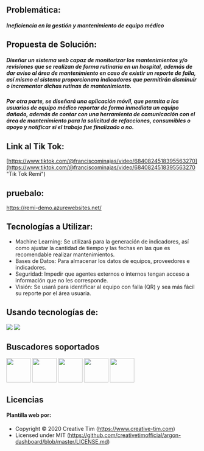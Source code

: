 ## Problemática: 
##### Ineficiencia en la gestión y mantenimiento de equipo médico
## Propuesta de Solución:
##### Diseñar un sistema web capaz de monitorizar los mantenimientos y/o revisiones que se realizan de forma rutinaria en un hospital, además de dar aviso al área de mantenimiento en caso de existir un reporte de falla, así mismo el sistema proporcionara indicadores que permitirán disminuir o incrementar dichas rutinas de mantenimiento. 
##### Por otra parte, se diseñará una aplicación móvil, que permita a los usuarios de equipo médico reportar de forma inmediata un equipo dañado, además de contar con una herramienta de comunicación con el área de mantenimiento para la solicitud de refacciones, consumibles o apoyo y notificar si el trabajo fue finalizado o no.
## Link al Tik Tok:

[https://www.tiktok.com/@franciscominajas/video/6840824518395563270](https://www.tiktok.com/@franciscominajas/video/6840824518395563270 "Tik Tok Remi")
## pruebalo:
https://remi-demo.azurewebsites.net/

## Tecnologías a Utilizar:
- Machine Learning: Se utilizará para la generación de indicadores, así como ajustar la cantidad de tiempo y las fechas en las que es recomendable realizar mantenimientos.
- Bases de Datos: Para almacenar los datos de equipos, proveedores e indicadores.
- Seguridad: Impedir que agentes externos o internos tengan acceso a información que no les corresponde.
- Visión: Se usará para identificar al equipo con falla (QR) y sea más fácil su reporte por el área usuaria.

## Usando tecnologías de:
![](https://www.cloudbuilders.es/wp-content/uploads/2018/10/microsoft-azure-cloud-logo.png)
![](https://i0.wp.com/datarama.com.mx/wp-content/uploads/2017/04/microsoft-logo-png-1-e1493416904303.png)



## Buscadores soportados

<img src="https://s3.amazonaws.com/creativetim_bucket/github/browser/chrome.png" width="64" height="64"> <img src="https://s3.amazonaws.com/creativetim_bucket/github/browser/firefox.png" width="64" height="64"> <img src="https://s3.amazonaws.com/creativetim_bucket/github/browser/edge.png" width="64" height="64"> <img src="https://s3.amazonaws.com/creativetim_bucket/github/browser/safari.png" width="64" height="64"> <img src="https://s3.amazonaws.com/creativetim_bucket/github/browser/opera.png" width="64" height="64">

## Licencias

#### Plantilla web por:
- Copyright &copy; 2020 Creative Tim (https://www.creative-tim.com)
- Licensed under MIT (https://github.com/creativetimofficial/argon-dashboard/blob/master/LICENSE.md)


